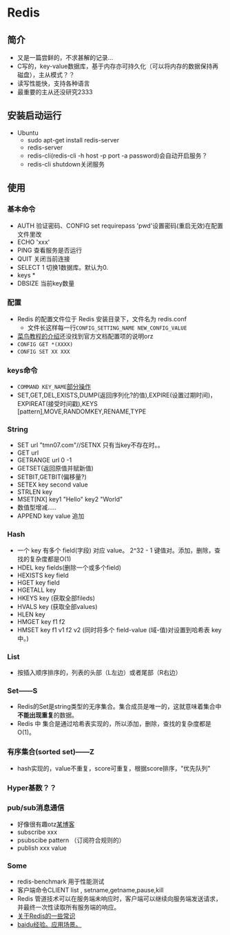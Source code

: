 # Redis

## 简介
- 又是一篇尝鲜的，不求甚解的记录...
- C写的，key-value数据库，基于内存亦可持久化（可以将内存的数据保持再磁盘），主从模式？？
- 读写性能快，支持各种语言
- 最重要的主从还没研究2333

## 安装启动运行
- Ubuntu
	- 	sudo apt-get install redis-server
	- 	redis-server
	- 	redis-cli(redis-cli -h host -p port -a password)会自动开启服务？
	- 	redis-cli shutdown关闭服务

## 使用

### 基本命令
- AUTH 验证密码、CONFIG set requirepass 'pwd'设置密码(重启无效)在配置文件里改
- ECHO 'xxx'
- PING 查看服务是否运行
- QUIT 关闭当前连接
- SELECT 1 切换1数据库。默认为0.
- keys * 
- DBSIZE 当前key数量

### 配置
- Redis 的配置文件位于 Redis 安装目录下，文件名为 redis.conf
	- 文件长这样每一行`CONFIG_SETTING_NAME NEW_CONFIG_VALUE`
- [菜鸟教程的介绍](http://www.runoob.com/redis/redis-conf.html)还没找到官方文档配置项的说明orz
- `CONFIG GET *(XXXX)`
- `CONFIG SET XX XXX`

### keys命令
- `COMMAND KEY_NAME`[部分操作](http://www.runoob.com/redis/redis-keys.html)
- SET,GET,DEL,EXISTS,DUMP(返回序列化?的值),EXPIRE(设置过期时间)，EXPIREAT(接受时间戳),KEYS [pattern],MOVE,RANDOMKEY,RENAME,TYPE

### String

- 	SET url "tmn07.com"//SETNX 只有当key不存在时。。
- 	GET url
- 	GETRANGE url 0 -1
- 	GETSET(返回原值并赋新值)
- 	SETBIT,GETBIT(偏移量?)
- 	SETEX key second value
- 	STRLEN key
- 	MSET[NX] key1 "Hello" key2 "World"
- 	数值型增减.....
- 	APPEND key value 追加

### Hash

- 一个 key 有多个 field(字段) 对应 value。 2^32 - 1 键值对。添加，删除，查找的复杂度都是O(1)
- HDEL key fields(删除一个或多个field)
- HEXISTS key field
- HGET key field
- HGETALL key
- HKEYS key (获取全部fileds)
- HVALS key (获取全部values)
- HLEN key
- HMGET key f1 f2 
- HMSET key f1 v1 f2 v2 (同时将多个 field-value (域-值)对设置到哈希表 key 中。)

### List
- 按插入顺序排序的，列表的头部（L左边）或者尾部（R右边）

### Set——S
- Redis的Set是string类型的无序集合。集合成员是唯一的，这就意味着集合中**不能出现重复**的数据。
- Redis 中 集合是通过哈希表实现的，所以添加，删除，查找的复杂度都是O(1)。

### 有序集合(sorted set)——Z
- hash实现的，value不重复，score可重复，根据score排序，"优先队列"

### Hyper基数？？

### pub/sub消息通信
- 好像很有趣otz[某博客](http://blog.sina.com.cn/s/blog_62b832910100xok2.html)
- subscribe xxx
- psubscibe pattern （订阅符合规则的）
- publish xxx value

### Some
- redis-benchmark 用于性能测试
- 客户端命令CLIENT list , setname,getname,pause,kill
- Redis 管道技术可以在服务端未响应时，客户端可以继续向服务端发送请求，并最终一次性读取所有服务端的响应。
- [关于Redis的一些常识](http://blog.csdn.net/mengxianhua/article/details/8961713)
- [baidu经验。应用场景。](http://jingyan.baidu.com/article/fdbd4277187fb7b89e3f48f2.html)